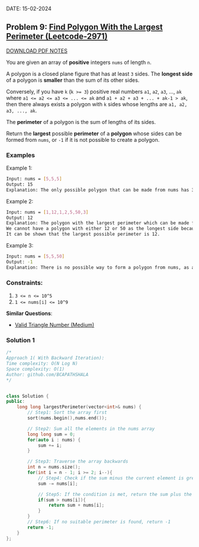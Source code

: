 DATE: 15-02-2024

## Problem 9: [Find Polygon With the Largest Perimeter (Leetcode-2971)](https://leetcode.com/problems/find-polygon-with-the-largest-perimeter/description/)

[DOWNLOAD PDF NOTES](https://drive.google.com/drive/u/1/folders/1V1lszXbUO97guTtDgW8AWcIkryRB2uW9)

You are given an array of **positive** integers `nums` of length `n`.

A polygon is a closed plane figure that has at least `3` sides. The **longest side** of a polygon is **smaller** than the sum of its other sides.

Conversely, if you have `k` (`k >= 3`) positive real numbers `a1`, `a2`, `a3`, ..., `ak` where `a1 <= a2 <= a3 <= ... <= ak` and `a1 + a2 + a3 + ... + ak-1 > ak`, then there always exists a polygon with `k` sides whose lengths are `a1, a2, a3, ..., ak`.

The **perimeter** of a polygon is the sum of lengths of its sides.

Return the **largest** possible **perimeter** of a **polygon** whose sides can be formed from `nums`, or `-1` if it is not possible to create a polygon.

### Examples

Example 1:

```bash
Input: nums = [5,5,5]
Output: 15
Explanation: The only possible polygon that can be made from nums has 3 sides: 5, 5, and 5. The perimeter is 5 + 5 + 5 = 15.
```

Example 2:

```bash
Input: nums = [1,12,1,2,5,50,3]
Output: 12
Explanation: The polygon with the largest perimeter which can be made from nums has 5 sides: 1, 1, 2, 3, and 5. The perimeter is 1 + 1 + 2 + 3 + 5 = 12.
We cannot have a polygon with either 12 or 50 as the longest side because it is not possible to include 2 or more smaller sides that have a greater sum than either of them.
It can be shown that the largest possible perimeter is 12.
```

Example 3:

```bash
Input: nums = [5,5,50]
Output: -1
Explanation: There is no possible way to form a polygon from nums, as a polygon has at least 3 sides and 50 > 5 + 5.
```

### Constraints:

1. `3 <= n <= 10^5`
2. `1 <= nums[i] <= 10^9`

**Similar Questions**:

- [Valid Triangle Number (Medium)](https://leetcode.com/problems/valid-triangle-number/)

### Solution 1

```cpp
/*
Approach 1( With Backward Iteration):
Time complexity: O(N Log N)
Space complexity: O(1)
Author: github.com/BCAPATHSHALA
*/


class Solution {
public:
    long long largestPerimeter(vector<int>& nums) {
        // Step1: Sort the array first
        sort(nums.begin(),nums.end());

        // Step2: Sum all the elements in the nums array
        long long sum = 0;
        for(auto i : nums) {
            sum += i;
        }

        // Step3: Traverse the array backwards
        int n = nums.size();
        for(int i = n - 1; i >= 2; i--){
            // Step4: Check if the sum minus the current element is greater than the current element
            sum -= nums[i];

            // Step5: If the condition is met, return the sum plus the current element as the perimeter
            if(sum > nums[i]){
                return sum + nums[i];
            }
        }
        // Step6: If no suitable perimeter is found, return -1
        return -1;
    }
};


```
